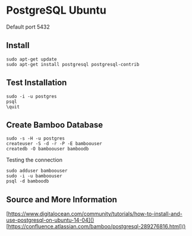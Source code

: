 # PostgreSQL Ubuntu

Default port 5432

## Install

    sudo apt-get update 
    sudo apt-get install postgresql postgresql-contrib
  
## Test Installation
   
    sudo -i -u postgres
    psql  
    \quit

## Create Bamboo Database

    sudo -s -H -u postgres
    createuser -S -d -r -P -E bamboouser
    createdb -O bamboouser bamboodb

Testing the connection

    sudo adduser bamboouser
    sudo -i -u bamboouser
    psql -d bamboodb

## Source and More Information

[https://www.digitalocean.com/community/tutorials/how-to-install-and-use-postgresql-on-ubuntu-14-04]()
[https://confluence.atlassian.com/bamboo/postgresql-289276816.html]()